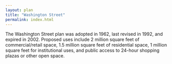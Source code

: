 ```yaml
---
layout: plan
title: "Washington Street"
permalink: index.html
---
```


The Washington Street plan was adopted in 1962, last revised in 1992, and expired in 2002. Proposed uses include 2 million square feet of commercial/retail space, 1.5 million square feet of residential space, 1 million square feet for institutional uses, and public access to 24-hour shopping plazas or other open space.